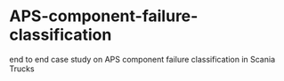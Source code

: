 # APS-component-failure-classification
end to end case study on APS component failure classification in Scania Trucks
